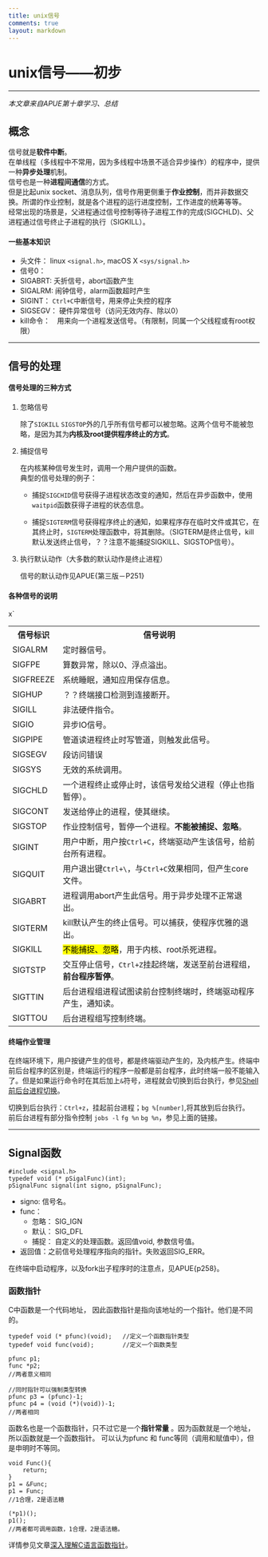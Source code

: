 ```yaml
---
title: unix信号
comments: true
layout: markdown
---
```


unix信号——初步
====================
--------------------
_本文章来自APUE第十章学习、总结_

## 概念
信号就是**软件中断**。  
在单线程（多线程中不常用，因为多线程中场景不适合异步操作）的程序中，提供一种**异步处理**机制。  
信号也是一种**进程间通信**的方式。  
但是比起unix socket、消息队列，信号作用更侧重于**作业控制**，而并非数据交换。所谓的作业控制，就是各个进程的运行进度控制，工作进度的统筹等等。  
经常出现的场景是，父进程通过信号控制等待子进程工作的完成(SIGCHLD)、父进程通过信号终止子进程的执行（SIGKILL）。

#### 一些基本知识

- 头文件： linux `<signal.h>`, macOS X `<sys/signal.h>`
- 信号0：
- SIGABRT: 夭折信号，abort函数产生
- SIGALRM: 闹钟信号，alarm函数超时产生
- SIGINT： `Ctrl+C`中断信号，用来停止失控的程序
- SIGSEGV： 硬件异常信号（访问无效内存、除以0）
- kill命令：　用来向一个进程发送信号。（有限制，同属一个父线程或有root权限）

-------------------

## 信号的处理

#### 信号处理的三种方式
1. 忽略信号

    除了`SIGKILL` `SIGSTOP`外的几乎所有信号都可以被忽略。这两个信号不能被忽略，是因为其为**内核及root提供程序终止的方式**。
2. 捕捉信号

    在内核某种信号发生时，调用一个用户提供的函数。  
    典型的信号处理的例子：

    - 捕捉`SIGCHID`信号获得子进程状态改变的通知，然后在异步函数中，使用`waitpid`函数获得子进程的状态信息。

    - 捕捉`SIGTERM`信号获得程序终止的通知，如果程序存在临时文件或其它，在其终止时，`SIGTERM`处理函数中，将其删除。（SIGTERM是终止信号，kill默认发送终止信号，？？注意不能捕捉SIGKILL、SIGSTOP信号）。　　

3. 执行默认动作（大多数的默认动作是终止进程）

    信号的默认动作见APUE{第三版－P251}

#### 各种信号的说明

<table class="table table-bordered">
	<tr>
		<th>信号标识</th>
		<th>信号说明</th>
	</tr>
	<tr><td>SIGALRM </td><td>定时器信号。</td></tr>
	<tr><td>SIGFPE </td><td>算数异常，除以0、浮点溢出。</td></tr>
	<tr><td>SIGFREEZE </td><td>系统睡眠，通知应用保存信息。</td></tr>
	<tr><td>SIGHUP </td><td>？？终端接口检测到连接断开。</td></tr>
	<tr><td>SIGILL </td><td>非法硬件指令。</td></tr>
	<tr><td>SIGIO </td><td>异步IO信号。</td></tr>
	<tr><td>SIGPIPE </td><td>管道读进程终止时写管道，则触发此信号。</td></tr>
	<tr><td>SIGSEGV </td><td>段访问错误</td></tr>
	<tr><td>SIGSYS </td><td>无效的系统调用。</td></tr>
	<tr><td>SIGCHLD </td><td>一个进程终止或停止时，该信号发给父进程（停止也指暂停）。</td></tr>
	<tr><td>SIGCONT </td><td>发送给停止的进程，使其继续。</td></tr>
	<tr><td>SIGSTOP </td><td>作业控制信号，暂停一个进程。<strong>不能被捕捉、忽略</strong>。</td></tr>
	<tr><td>SIGINT </td><td>用户中断，用户按<code>Ctrl+C</code>，终端驱动产生该信号，给前台所有进程。</td></tr>
	<tr><td>SIGQUIT </td><td>用户退出键<code>Ctrl+\</code>，与<code>Ctrl+C</code>效果相同，但产生core文件。</td></tr>
	<tr><td>SIGABRT </td><td>进程调用abort产生此信号。用于异步处理不正常退出。</td></tr>
	<tr><td>SIGTERM </td><td>kill默认产生的终止信号。可以捕获，使程序优雅的退出。</td></tr>
	<tr><td>SIGKILL </td><td><mark>不能捕捉、忽略</mark>，用于内核、root杀死进程。</td></tr>x`
	<tr><td>SIGTSTP </td><td>交互停止信号，<code>Ctrl+Z</code>挂起终端，发送至前台进程组，<strong>前台程序暂停</strong>。</td></tr>
	<tr><td>SIGTTIN </td><td>后台进程组进程试图读前台控制终端时，终端驱动程序产生，通知读。</td></tr>
	<tr><td>SIGTTOU </td><td>后台进程组写控制终端。</td></tr>
</table>

#### 终端作业管理
在终端环境下，用户按键产生的信号，都是终端驱动产生的，及内核产生。终端中前后台程序的区别是，终端运行的程序一般都是前台程序，此时终端一般不能输入了。但是如果运行命令时在其后加上`&`符号，进程就会切换到后台执行，参见[Shell 前后台进程切换](https://cnbin.github.io/blog/2015/06/15/shell-qian-hou-tai-jin-cheng-qie-huan/)。

切换到后台执行：`Ctrl+z`，挂起前台进程；`bg %[number]`,将其放到后台执行。  
前后台进程有部分指令控制 `jobs -l` `fg %n` `bg %n`，参见上面的链接。

---------------------------------

## Signal函数

    #include <signal.h>
    typedef void (* pSigalFunc)(int);
    pSignalFunc signal(int signo, pSignalFunc);

- signo: 信号名。
- func：
    - 忽略： SIG_IGN
    - 默认： SIG_DFL
    - 捕捉： 自定义的处理函数。返回值void, 参数信号值。
- 返回值：之前信号处理程序指向的指针。失败返回SIG_ERR。

在终端中启动程序，以及fork出子程序时的注意点，见APUE{p258}。

### 函数指针
C中函数是一个代码地址， 因此函数指针是指向该地址的一个指针。他们是不同的。

	typedef void (* pfunc)(void); 	//定义一个函数指针类型
	typedef void func(void);		//定义一个函数类型

	pfunc p1;
	func *p2;
	//两者意义相同

	//同时指针可以强制类型转换
	pfunc p3 = (pfunc)-1;
	pfunc p4 = (void (*)(void))-1;
	//两者相同

函数名也是一个函数指针，只不过它是一个**指针常量** 。因为函数就是一个地址，所以函数就是一个函数指针。
可以认为pfunc 和 func等同（调用和赋值中），但是申明时不等同。

	void Func(){
		return;
	}
	p1 = &Func;
	p1 = Func;
	//1合理，2是语法糖

	(*p1)();
	p1();
	//两者都可调用函数，1合理，2是语法糖。

详情参见文章[深入理解C语言函数指针](http://www.cnblogs.com/windlaughing/archive/2013/04/10/3012012.html)。


